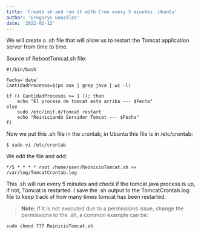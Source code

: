 ```yaml
---
title: 'Create sh and run it with Cron every 5 minutes. Ubuntu'
author: 'Gregorys González'
date: '2022-02-12'
---
```


We will create a .sh file that will allow us to restart the Tomcat application server from time to time.

Source of RebootTomcat.sh file:

```
#!/bin/bash

Fecha=`date`
CantidadProcesos=$(ps aux | grep java | wc -l)

if (( CantidadProcesos >= 1 )); then
    echo "El proceso de tomcat esta arriba --- $Fecha"
else
    sudo /etc/init.d/tomcat restart
    echo "Reiniciando Servidor Tomcat --- $Fecha"
fi
```

Now we put this .sh file in the crontab, in Ubuntu this file is in /etc/crontab:

```
$ sudo vi /etc/crontab
```

We edit the file and add:

```
*/5 * * * * root /home/user/ReinicioTomcat.sh >> /var/log/TomcatCrontab.log
```

This .sh will run every 5 minutes and check if the tomcat java process is up, if not, Tomcat is restarted. I save the .sh output to the TomcatCrontab.log file to keep track of how many times tomcat has been restarted.

> **Note:** If it is not executed due to a permissions issue, change the permissions to the .sh, a common example can be:

```
sudo chmod 777 ReinicioTomcat.sh
```
